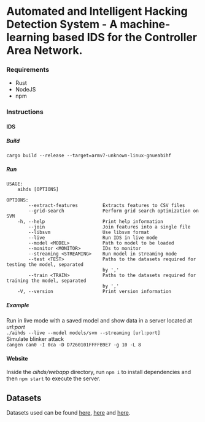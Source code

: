 # Automated and Intelligent Hacking Detection System - A machine-learning based IDS for the Controller Area Network.

### Requirements

- Rust
- NodeJS
- npm

### Instructions

#### IDS

##### Build

`cargo build --release --target=armv7-unknown-linux-gnueabihf`

##### Run

```
USAGE:
    aihds [OPTIONS]

OPTIONS:
        --extract-features         Extracts features to CSV files
        --grid-search              Perform grid search optimization on SVM
    -h, --help                     Print help information
        --join                     Join features into a single file
        --libsvm                   Use libsvm format
        --live                     Run IDS in live mode
        --model <MODEL>            Path to model to be loaded
        --monitor <MONITOR>        IDs to monitor
        --streaming <STREAMING>    Run model in streaming mode
        --test <TEST>              Paths to the datasets required for testing the model, separated
                                   by ','
        --train <TRAIN>            Paths to the datasets required for training the model, separated
                                   by ','
    -V, --version                  Print version information
```

##### Example

Run in live mode with a saved model and show data in a server located at _url:port_  
`./aihds --live --model models/svm --streaming [url:port]`  
Simulate blinker attack  
`cangen can0 -I 0ca -D D7260101FFFFB9E7 -g 10 -L 8`

#### Website

Inside the _aihds/webapp_ directory, run `npm i` to install dependencies and then `npm start` to execute the server.

## Datasets

Datasets used can be found [here](https://ocslab.hksecurity.net/Datasets/car-hacking-dataset), [here](https://ocslab.hksecurity.net/Dataset/CAN-intrusion-dataset) and [here](https://data.4tu.nl/articles/dataset/Automotive_Controller_Area_Network_CAN_Bus_Intrusion_Dataset/12696950/2).